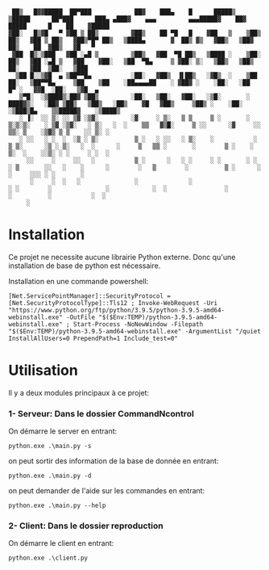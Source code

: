 ```


 ██▒   █▓▓█████  ██▀███            ██▓    ███▄    █      █████▒    ▒█████      ██▀███      ███▄ ▄███▓    ▄▄▄         ▄▄▄█████▓    ██▓     █████      █    ██    ▓█████ 
▓██░   █▒▓█   ▀ ▓██ ▒ ██▒         ▓██▒    ██ ▀█   █    ▓██   ▒    ▒██▒  ██▒   ▓██ ▒ ██▒   ▓██▒▀█▀ ██▒   ▒████▄       ▓  ██▒ ▓▒   ▓██▒   ▒██▓  ██▒    ██  ▓██▒   ▓█   ▀ 
 ▓██  █▒░▒███   ▓██ ░▄█ ▒         ▒██▒   ▓██  ▀█ ██▒   ▒████ ░    ▒██░  ██▒   ▓██ ░▄█ ▒   ▓██    ▓██░   ▒██  ▀█▄     ▒ ▓██░ ▒░   ▒██▒   ▒██▒  ██░   ▓██  ▒██░   ▒███   
  ▒██ █░░▒▓█  ▄ ▒██▀▀█▄           ░██░   ▓██▒  ▐▌██▒   ░▓█▒  ░    ▒██   ██░   ▒██▀▀█▄     ▒██    ▒██    ░██▄▄▄▄██    ░ ▓██▓ ░    ░██░   ░██  █▀ ░   ▓▓█  ░██░   ▒▓█  ▄ 
   ▒▀█░  ░▒████▒░██▓ ▒██▒         ░██░   ▒██░   ▓██░   ░▒█░       ░ ████▓▒░   ░██▓ ▒██▒   ▒██▒   ░██▒    ▓█   ▓██▒     ▒██▒ ░    ░██░   ░▒███▒█▄    ▒▒█████▓    ░▒████▒
   ░ ▐░  ░░ ▒░ ░░ ▒▓ ░▒▓░         ░▓     ░ ▒░   ▒ ▒     ▒ ░       ░ ▒░▒░▒░    ░ ▒▓ ░▒▓░   ░ ▒░   ░  ░    ▒▒   ▓▒█░     ▒ ░░      ░▓     ░░ ▒▒░ ▒    ░▒▓▒ ▒ ▒    ░░ ▒░ ░
   ░ ░░   ░ ░  ░  ░▒ ░ ▒░          ▒ ░   ░ ░░   ░ ▒░    ░           ░ ▒ ▒░      ░▒ ░ ▒░   ░  ░      ░     ▒   ▒▒ ░       ░        ▒ ░    ░ ▒░  ░    ░░▒░ ░ ░     ░ ░  ░
     ░░     ░     ░░   ░           ▒ ░      ░   ░ ░     ░ ░       ░ ░ ░ ▒       ░░   ░    ░      ░        ░   ▒        ░          ▒ ░      ░   ░     ░░░ ░ ░       ░   
      ░     ░  ░   ░               ░              ░                   ░ ░        ░               ░            ░  ░                ░         ░          ░           ░  ░
     ░                                                                                                                                                                 
```



# Installation
Ce projet ne necessite aucune librairie Python externe.
Donc qu'une installation de base de python est nécessaire.

Installation en une commande powershell:

    [Net.ServicePointManager]::SecurityProtocol = [Net.SecurityProtocolType]::Tls12 ; Invoke-WebRequest -Uri "https://www.python.org/ftp/python/3.9.5/python-3.9.5-amd64-webinstall.exe" -OutFile "$($Env:TEMP)/python-3.9.5-amd64-webinstall.exe" ; Start-Process -NoNewWindow -Filepath "$($Env:TEMP)/python-3.9.5-amd64-webinstall.exe" -ArgumentList "/quiet InstallAllUsers=0 PrependPath=1 Include_test=0"


# Utilisation
Il y a deux modules principaux à ce projet:

### 1- Serveur: Dans le dossier CommandNcontrol
On démarre le server en entrant:
    
    python.exe .\main.py -s

on peut sortir des information de la base de donnée en entrant:

    python.exe .\main.py -d

on peut demander de l'aide sur les commandes en entrant:

    python.exe .\main.py --help

### 2- Client: Dans le dossier reproduction
On démarre le client en entrant:

    python.exe .\client.py
